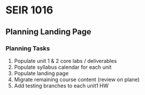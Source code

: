 # SEIR 1016
## Planning Landing Page

### Planning Tasks
1. Populate unit 1 & 2 core labs / deliverables
1. Populate syllabus calendar for each unit 
1. Populate landing page
1. Migrate remaining course content (review on plane)
1. Add testing branches to each unit1 HW

